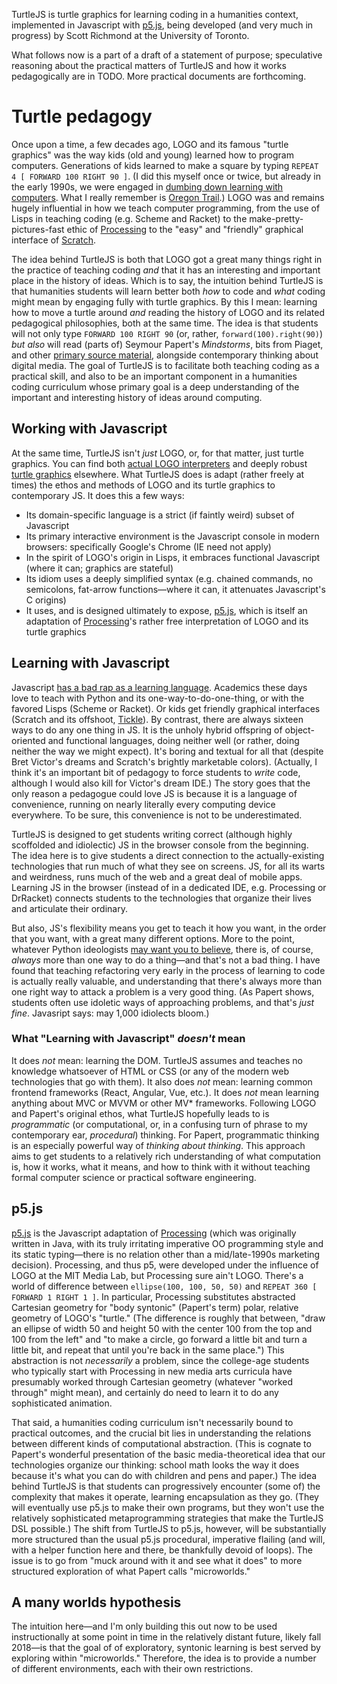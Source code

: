 TurtleJS is turtle graphics for learning coding in a humanities context, implemented in Javascript with [p5.js](http://p5js.org), being developed (and very much in progress) by Scott Richmond at the University of Toronto.

What follows now is a part of a draft of a statement of purpose; speculative reasoning about the practical matters of TurtleJS and how it works pedagogically are in TODO. More practical documents are forthcoming.

# Turtle pedagogy
Once upon a time, a few decades ago, LOGO and its famous "turtle graphics" was the way kids (old and young) learned how to program computers. Generations of kids learned to make a square by typing ```REPEAT 4 [ FORWARD 100 RIGHT 90 ]```. (I did this myself once or twice, but already in the early 1990s, we were engaged in [dumbing down learning with computers](http://stager.tv/blog/?p=2691). What I really remember is [Oregon Trail](https://socialmediaweek.org/blog/2015/04/oregon-trail-generation/).) LOGO was and remains hugely influential in how we teach computer programming, from the use of Lisps in teaching coding (e.g. Scheme and Racket) to the make-pretty-pictures-fast ethic of [Processing](http://processing.org) to the "easy" and "friendly" graphical interface of [Scratch](https://scratch.mit.edu/).

The idea behind TurtleJS is both that LOGO got a great many things right in the practice of teaching coding *and* that it has an interesting and important place in the history of ideas. Which is to say, the intuition behind TurtleJS is that humanities students will learn better both *how* to code and *what* coding might mean by engaging fully with turtle graphics. By this I mean: learning how to move a turtle around *and* reading the history of LOGO and its related pedagogical philosophies, both at the same time. The idea is that students will not only type ```FORWARD 100 RIGHT 90``` (or, rather, ```forward(100).right(90)```) *but also* will read (parts of) Seymour Papert's *Mindstorms*, bits from Piaget, and other [primary source material](http://el.media.mit.edu/logo-foundation/resources/archive.html), alongside contemporary thinking about digital media. The goal of TurtleJS is to facilitate both teaching coding as a practical skill, and also to be an important component in a humanities coding curriculum whose primary goal is a deep understanding of the important and interesting history of ideas around computing.

## Working with Javascript
At the same time, TurtleJS isn't *just* LOGO, or, for that matter, just turtle graphics. You can find both [actual LOGO interpreters](http://www.calormen.com/jslogo/) and deeply robust [turtle graphics](http://spencertipping.com/cheloniidae/) elsewhere. What TurtleJS does is adapt (rather freely at times) the ethos and methods of LOGO and its turtle graphics to contemporary JS. It does this a few ways:
*   Its domain-specific language is a strict (if faintly weird) subset of Javascript
*   Its primary interactive environment is the Javascript console in modern browsers: specifically Google's Chrome (IE need not apply)
*   In the spirit of LOGO's origin in Lisps, it embraces functional Javascript (where it can; graphics are stateful)
*   Its idiom uses a deeply simplified syntax (e.g. chained commands, no semicolons, fat-arrow functions—where it can, it attenuates Javascript's C origins)
*   It uses, and is designed ultimately to expose, [p5.js](http://p5js.org), which is itself an adaptation of [Processing](https://processing.org)'s rather free interpretation of LOGO and its turtle graphics

## Learning with Javascript
Javascript [has a bad rap as a learning language](http://worrydream.com/LearnableProgramming/). Academics these days love to teach with Python and its one-way-to-do-one-thing, or with the favored Lisps (Scheme or Racket). Or kids get friendly graphical interfaces (Scratch and its offshoot, [Tickle](https://tickleapp.com/)). By contrast, there are always sixteen ways to do any one thing in JS. It is the unholy hybrid offspring of object-oriented and functional languages, doing neither well (or rather, doing neither the way we might expect). It's boring and textual for all that (despite Bret Victor's dreams and Scratch's brightly marketable colors). (Actually, I think it's an important bit of pedagogy to force students to *write* code, although I would also kill for Victor's dream IDE.) The story goes that the only reason a pedagogue could love JS is because it is a language of convenience, running on nearly literally every computing device everywhere. To be sure, this convenience is not to be underestimated.

TurtleJS is designed to get students writing correct (although highly scoffolded and idiolectic) JS in the browser console from the beginning. The idea here is to give students a direct connection to the actually-existing technologies that run much of what they see on screens. JS, for all its warts and weirdness, runs much of the web and a great deal of mobile apps. Learning JS in the browser (instead of in a dedicated IDE, e.g. Processing or DrRacket) connects students to the technologies that organize their lives and articulate their ordinary.

But also, JS's flexibility means you get to teach it how you want, in the order that you want, with a great many different options. More to the point, whatever Python ideologists [may want you to believe](https://softwareengineering.stackexchange.com/questions/96411/concrete-examples-of-pythons-only-one-way-to-do-it-maxim), there is, of course, *always* more than one way to do a thing—and that's not a bad thing. I have found that teaching refactoring very early in the process of learning to code is actually really valuable, and understanding that there's always more than one right way to attack a problem is a very good thing. (As Papert shows, students often use idoletic ways of approaching problems, and that's *just fine*. Javasript says: may 1,000 idiolects bloom.)

### What "Learning with Javascript" *doesn't* mean
It does *not* mean: learning the DOM. TurtleJS assumes and teaches no knowledge whatsoever of HTML or CSS (or any of the modern web technologies that go with them). It also does *not* mean: learning common frontend frameworks (React, Angular, Vue, etc.). It does *not* mean learning anything about MVC or MVVM or other MV\* frameworks. Following LOGO and Papert's original ethos, what TurtleJS hopefully leads to is *programmatic* (or computational, or, in a confusing turn of phrase to my contemporary ear, *procedural*) thinking. For Papert, programmatic thinking is an especially powerful way of *thinking about thinking*. This approach aims to get students to a relatively rich understanding of what computation is, how it works, what it means, and how to think with it without teaching formal computer science or practical software engineering.

## p5.js
[p5.js](http://p5js.org) is the Javascript adaptation of [Processing](http://processing.org) (which was originally written in Java, with its truly irritating imperative OO programming style and its static typing—there is no relation other than a mid/late-1990s marketing decision). Processing, and thus p5, were developed under the influence of LOGO at the MIT Media Lab, but Processing sure ain't LOGO. There's a world of difference between ```ellipse(100, 100, 50, 50)``` and ```REPEAT 360 [ FORWARD 1 RIGHT 1 ]```. In particular, Processing substitutes abstracted Cartesian geometry for "body syntonic" (Papert's term) polar, relative geometry of LOGO's "turtle." (The difference is roughly that between, "draw an ellipse of width 50 and height 50 with the center 100 from the top and 100 from the left" and "to make a circle, go forward a little bit and turn a little bit, and repeat that until you're back in the same place.") This abstraction is not *necessarily* a problem, since the college-age students who typically start with Processing in new media arts curricula have presumably worked through Cartesian geometry (whatever "worked through" might mean), and certainly do need to learn it to do any sophisticated animation.

That said, a humanities coding curriculum isn't necessarily bound to practical outcomes, and the crucial bit lies in understanding the relations between different kinds of computational abstraction. (This is cognate to Papert's wonderful presentation of the basic media-theoretical idea that our technologies organize our thinking: school math looks the way it does because it's what you can do with children and pens and paper.) The idea behind TurtleJS is that students can progressively encounter (some of) the complexity that makes it operate, learning encapsulation as they go. (They will eventually use p5.js to make their own programs, but they won't use the relatively sophisticated metaprogramming strategies that make the TurtleJS DSL possible.) The shift from TurtleJS to p5.js, however, will be substantially more structured than the usual p5.js procedural, imperative flailing (and will, with a helper function here and there, be thankfully devoid of loops). The issue is to go from "muck around with it and see what it does" to more structured exploration of what Papert calls "microworlds."

## A many worlds hypothesis
The intuition here—and I'm only building this out now to be used instructionally at some point in time in the relatively distant future, likely fall 2018—is that the goal of of exploratory, syntonic learning is best served by exploring within "microworlds." Therefore, the idea is to provide a number of different environments, each with their own restrictions.
